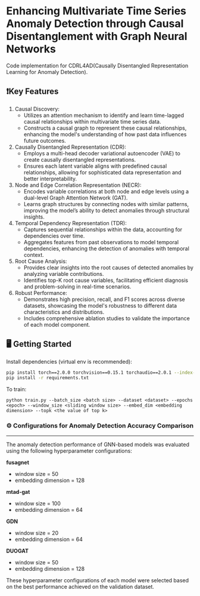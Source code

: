 <meta name="robots" content="noindex">

# Enhancing Multivariate Time Series Anomaly Detection through Causal Disentanglement with Graph Neural Networks
Code implementation for CDRL4AD(Causally Disentangled Representation Learning for Anomaly Detection).  

## ❗Key Features
1. Causal Discovery:
   - Utilizes an attention mechanism to identify and learn time-lagged causal relationships within multivariate time series data.
   - Constructs a causal graph to represent these causal relationships, enhancing the model's understanding of how past data influences future outcomes.
2. Causally Disentangled Representation (CDR):
   - Employs a multi-head decoder variational autoencoder (VAE) to create causally disentangled representations.
   - Ensures each latent variable aligns with predefined causal relationships, allowing for sophisticated data representation and better interpretability.
3. Node and Edge Correlation Representation (NECR):
   - Encodes variable correlations at both node and edge levels using a dual-level Graph Attention Network (GAT).
   - Learns graph structures by connecting nodes with similar patterns, improving the model’s ability to detect anomalies through structural insights.
4. Temporal Dependency Representation (TDR):
   - Captures sequential relationships within the data, accounting for dependencies over time.
   - Aggregates features from past observations to model temporal dependencies, enhancing the detection of anomalies with temporal context.
5. Root Cause Analysis:
   - Provides clear insights into the root causes of detected anomalies by analyzing variable contributions.
   - Identifies top-K root cause variables, facilitating efficient diagnosis and problem-solving in real-time scenarios.
6. Robust Performance:
   - Demonstrates high precision, recall, and F1 scores across diverse datasets, showcasing the model's robustness to different data characteristics and distributions.
   - Includes comprehensive ablation studies to validate the importance of each model component.

## 🖥️ Getting Started

Install dependencies (virtual env is recommended):
~~~bash
pip install torch==2.0.0 torchvision==0.15.1 torchaudio==2.0.1 --index-url https://download.pytorch.org/whl/cu118
pip install -r requirements.txt
~~~

To train:
~~~
python train.py --batch_size <batch size> --dataset <dataset> --epochs <epoch> --window_size <sliding window size> --embed_dim <embedding dimension> --topk <the value of top k>
~~~

### ⚙️ Configurations for Anomaly Detection Accuracy Comparison
---
The anomaly detection performance of GNN-based models was evaluated using the following hyperparameter configurations:  

**fusagnet**
- window size = 50
- embedding dimension = 128

**mtad-gat**
- window size = 100
- embedding dimension = 64

**GDN**
- window size = 20
- embedding dimension = 64
  
**DUOGAT**
- window size = 50
- embedding dimension = 128

These hyperparameter configurations of each model were selected based on the best performance achieved on the validation dataset.


